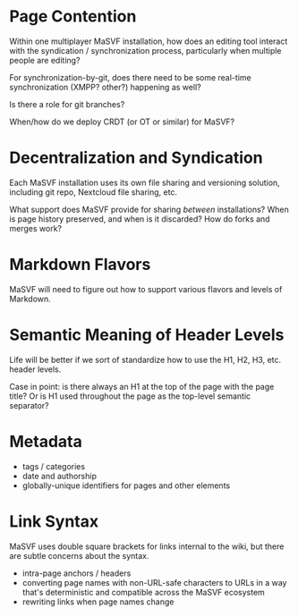 # Page Contention

Within one multiplayer MaSVF installation, how does an editing tool interact with the syndication / synchronization process, particularly when multiple people are editing?

For synchronization-by-git, does there need to be some real-time synchronization (XMPP? other?) happening as well?

Is there a role for git branches?

When/how do we deploy CRDT (or OT or similar) for MaSVF?

# Decentralization and Syndication

Each MaSVF installation uses its own file sharing and versioning solution, including git repo, Nextcloud file sharing, etc.

What support does MaSVF provide for sharing *between* installations? When is page history preserved, and when is it discarded? How do forks and merges work?

# Markdown Flavors

MaSVF will need to figure out how to support various flavors and levels of Markdown.

# Semantic Meaning of Header Levels

Life will be better if we sort of standardize how to use the H1, H2, H3, etc. header levels.

Case in point: is there always an H1 at the top of the page with the page title?  Or is H1 used throughout the page as the top-level semantic separator?

# Metadata

- tags / categories
- date and authorship
- globally-unique identifiers for pages and other elements

# Link Syntax

MaSVF uses double square brackets for links internal to the wiki, but there are subtle concerns about the syntax.

- intra-page anchors / headers
- converting page names with non-URL-safe characters to URLs in a way that's deterministic and compatible across the MaSVF ecosystem
- rewriting links when page names change

